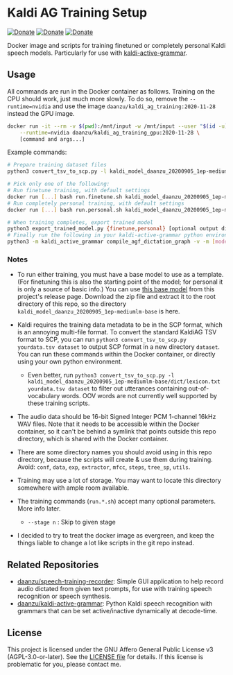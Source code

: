 # Kaldi AG Training Setup

[![Donate](https://img.shields.io/badge/donate-GitHub-pink.svg)](https://github.com/sponsors/daanzu)
[![Donate](https://img.shields.io/badge/donate-Patreon-orange.svg)](https://www.patreon.com/daanzu)
[![Donate](https://img.shields.io/badge/donate-PayPal-green.svg)](https://paypal.me/daanzu)

Docker image and scripts for training finetuned or completely personal Kaldi speech models. Particularly for use with [kaldi-active-grammar](https://github.com/daanzu/kaldi-active-grammar).

## Usage

All commands are run in the Docker container as follows. Training on the CPU should work, just much more slowly. To do so, remove the `--runtime=nvidia` and use the image `daanzu/kaldi_ag_training:2020-11-28` instead the GPU image.

```bash
docker run -it --rm -v $(pwd):/mnt/input -w /mnt/input --user "$(id -u):$(id -g)" \
    --runtime=nvidia daanzu/kaldi_ag_training_gpu:2020-11-28 \
    [command and args...]
```

Example commands:

```bash
# Prepare training dataset files
python3 convert_tsv_to_scp.py -l kaldi_model_daanzu_20200905_1ep-mediumlm-base/dict/lexicon.txt yourdata.tsv [optional output directory]

# Pick only one of the following:
# Run finetune training, with default settings
docker run [...] bash run.finetune.sh kaldi_model_daanzu_20200905_1ep-mediumlm-base dataset
# Run completely personal training, with default settings
docker run [...] bash run.personal.sh kaldi_model_daanzu_20200905_1ep-mediumlm-base dataset

# When training completes, export trained model
python3 export_trained_model.py {finetune,personal} [optional output directory]
# Finally run the following in your kaldi-active-grammar python environment (will take as much as an hour and several GB of RAM)
python3 -m kaldi_active_grammar compile_agf_dictation_graph -v -m [model_dir] G.fst
```

### Notes

* To run either training, you must have a base model to use as a template. (For finetuning this is also the starting point of the model; for personal it is only a source of basic info.) You can use [this base model](https://github.com/daanzu/kaldi_ag_training/releases/download/v0.1.0/kaldi_model_daanzu_20200905_1ep-mediumlm-base.zip) from this project's release page. Download the zip file and extract it to the root directory of this repo, so the directory `kaldi_model_daanzu_20200905_1ep-mediumlm-base` is here.

* Kaldi requires the training data metadata to be in the SCP format, which is an annoying multi-file format. To convert the standard KaldiAG TSV format to SCP, you can run `python3 convert_tsv_to_scp.py yourdata.tsv dataset` to output SCP format in a new directory `dataset`. You can run these commands within the Docker container, or directly using your own python environment.
    * Even better, run `python3 convert_tsv_to_scp.py -l kaldi_model_daanzu_20200905_1ep-mediumlm-base/dict/lexicon.txt yourdata.tsv dataset` to filter out utterances containing out-of-vocabulary words. OOV words are not currently well supported by these training scripts.

* The audio data should be 16-bit Signed Integer PCM 1-channel 16kHz WAV files. Note that it needs to be accessible within the Docker container, so it can't be behind a symlink that points outside this repo directory, which is shared with the Docker container.

* There are some directory names you should avoid using in this repo directory, because the scripts will create & use them during training. Avoid: `conf`, `data`, `exp`, `extractor`, `mfcc`, `steps`, `tree_sp`, `utils`.

* Training may use a lot of storage. You may want to locate this directory somewhere with ample room available.

* The training commands (`run.*.sh`) accept many optional parameters. More info later.

    * `--stage n` : Skip to given stage

* I decided to try to treat the docker image as evergreen, and keep the things liable to change a lot like scripts in the git repo instead.

## Related Repositories

* [daanzu/speech-training-recorder](https://github.com/daanzu/speech-training-recorder): Simple GUI application to help record audio dictated from given text prompts, for use with training speech recognition or speech synthesis.
* [daanzu/kaldi-active-grammar](https://github.com/daanzu/kaldi-active-grammar): Python Kaldi speech recognition with grammars that can be set active/inactive dynamically at decode-time.

## License

This project is licensed under the GNU Affero General Public License v3 (AGPL-3.0-or-later). See the [LICENSE file](LICENSE) for details. If this license is problematic for you, please contact me.
